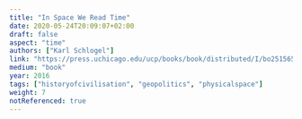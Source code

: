 ```yaml
---
title: "In Space We Read Time"
date: 2020-05-24T20:09:07+02:00
draft: false
aspect: "time"
authors: ["Karl Schlogel"]
link: "https://press.uchicago.edu/ucp/books/book/distributed/I/bo25156502.html"
medium: "book"
year: 2016
tags: ["historyofcivilisation", "geopolitics", "physicalspace"]
weight: 7
notReferenced: true
---
```

